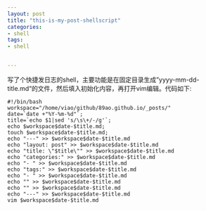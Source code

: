 ```yaml
---
layout: post
title: "this-is-my-post-shellscript"
categories:
- shell
tags:
- shell


---
```

写了个快捷发日志的shell，主要功能是在固定目录生成”yyyy-mm-dd-title.md“的文件，然后填入初始化内容，再打开vim编辑。代码如下:

	#!/bin/bash
	workspace="/home/viao/github/89ao.github.io/_posts/"
	date=`date +"%Y-%m-%d"`;
	title=`echo $1|sed 's/\s\+/-/g'`;
	echo $workspace$date-$title.md;
	touch $workspace$date-$title.md;
	echo "---" >> $workspace$date-$title.md
	echo "layout: post" >> $workspace$date-$title.md
	echo "title: \"$title\"" >> $workspace$date-$title.md
	echo "categories:" >> $workspace$date-$title.md
	echo "- " >> $workspace$date-$title.md
	echo "tags:" >> $workspace$date-$title.md
	echo "- " >> $workspace$date-$title.md
	echo "" >> $workspace$date-$title.md
	echo "" >> $workspace$date-$title.md
	echo "---" >> $workspace$date-$title.md
	vim $workspace$date-$title.md
